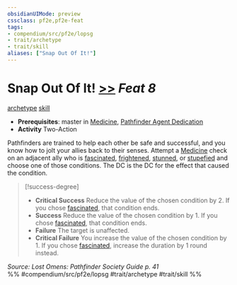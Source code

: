 ```yaml
---
obsidianUIMode: preview
cssclass: pf2e,pf2e-feat
tags:
- compendium/src/pf2e/lopsg
- trait/archetype
- trait/skill
aliases: ["Snap Out Of It!"]
---
```

# Snap Out Of It!  [>>](rules/core-rulebook/chapter-9-playing-the-game.md#Actions "Two-Action") *Feat 8*  
[archetype](rules/traits/archetype.md "Archetype Feat Trait")  [skill](rules/traits/skill.md "Skill Feat Trait")  

- **Prerequisites**: master in [Medicine](compendium/skills.md#Medicine), [Pathfinder Agent Dedication](compendium/feats/pathfinder-agent-dedication-lowg.md)
- **Activity** Two-Action

Pathfinders are trained to help each other be safe and successful, and you know how to jolt your allies back to their senses. Attempt a [Medicine](compendium/skills.md#Medicine) check on an adjacent ally who is [fascinated](rules/conditions.md#Fascinated), [frightened](rules/conditions.md#Frightened), [stunned](rules/conditions.md#Stunned), or [stupefied](rules/conditions.md#Stupefied) and choose one of those conditions. The DC is the DC for the effect that caused the condition.

> [!success-degree] 
> - **Critical Success** Reduce the value of the chosen condition by 2. If you chose [fascinated](rules/conditions.md#Fascinated), that condition ends.
> - **Success** Reduce the value of the chosen condition by 1. If you chose [fascinated](rules/conditions.md#Fascinated), that condition ends.
> - **Failure** The target is unaffected.
> - **Critical Failure** You increase the value of the chosen condition by 1. If you chose [fascinated](rules/conditions.md#Fascinated), increase the duration by 1 round instead.

*Source: Lost Omens: Pathfinder Society Guide p. 41*  
%% #compendium/src/pf2e/lopsg #trait/archetype #trait/skill %%